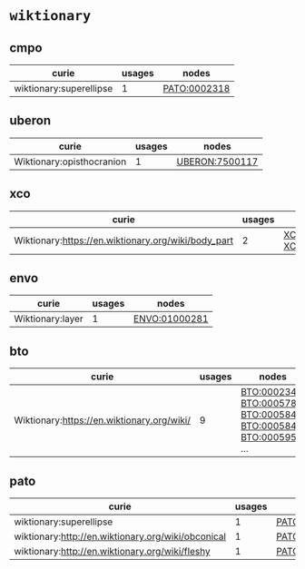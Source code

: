 # `wiktionary`

## cmpo

| curie                   |   usages | nodes                                                       |
|-------------------------|----------|-------------------------------------------------------------|
| wiktionary:superellipse |        1 | [PATO:0002318](http://purl.obolibrary.org/obo/PATO_0002318) |

## uberon

| curie                     |   usages | nodes                                                           |
|---------------------------|----------|-----------------------------------------------------------------|
| Wiktionary:opisthocranion |        1 | [UBERON:7500117](http://purl.obolibrary.org/obo/UBERON_7500117) |

## xco

| curie                                               |   usages | nodes                                                                                                                |
|-----------------------------------------------------|----------|----------------------------------------------------------------------------------------------------------------------|
| Wiktionary:https://en.wiktionary.org/wiki/body_part |        2 | [XCO:0000502](http://purl.obolibrary.org/obo/XCO_0000502), [XCO:0000503](http://purl.obolibrary.org/obo/XCO_0000503) |

## envo

| curie            |   usages | nodes                                                         |
|------------------|----------|---------------------------------------------------------------|
| Wiktionary:layer |        1 | [ENVO:01000281](http://purl.obolibrary.org/obo/ENVO_01000281) |

## bto

| curie                                      |   usages | nodes                                                                                                                                                                                                                                                                                                      |
|--------------------------------------------|----------|------------------------------------------------------------------------------------------------------------------------------------------------------------------------------------------------------------------------------------------------------------------------------------------------------------|
| Wiktionary:https://en.wiktionary.org/wiki/ |        9 | [BTO:0002344](http://purl.obolibrary.org/obo/BTO_0002344), [BTO:0005783](http://purl.obolibrary.org/obo/BTO_0005783), [BTO:0005841](http://purl.obolibrary.org/obo/BTO_0005841), [BTO:0005842](http://purl.obolibrary.org/obo/BTO_0005842), [BTO:0005957](http://purl.obolibrary.org/obo/BTO_0005957), ... |

## pato

| curie                                              |   usages | nodes                                                       |
|----------------------------------------------------|----------|-------------------------------------------------------------|
| wiktionary:superellipse                            |        1 | [PATO:0002318](http://purl.obolibrary.org/obo/PATO_0002318) |
| wiktionary:http://en.wiktionary.org/wiki/obconical |        1 | [PATO:0002347](http://purl.obolibrary.org/obo/PATO_0002347) |
| wiktionary:http://en.wiktionary.org/wiki/fleshy    |        1 | [PATO:0002351](http://purl.obolibrary.org/obo/PATO_0002351) |

